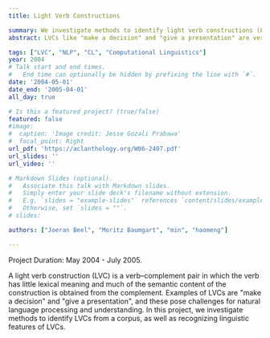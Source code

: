 ```yaml
---
title: Light Verb Constructions

summary: We investigate methods to identify light verb constructions (LVCs) from a corpus, as well as recognizing linguistic features of LVCs.
abstract: LVCs like "make a decision" and "give a presentation" are verb-complement pairs where the verb has minimal lexical meaning and the semantic content comes primarily from the complement. These constructions pose interesting challenges for natural language processing that we aim to address through computational analysis.

tags: ["LVC", "NLP", "CL", "Computational Linguistics"]
year: 2004
# Talk start and end times.
#   End time can optionally be hidden by prefixing the line with `#`.
date: '2004-05-01'
date_end: '2005-04-01'
all_day: true

# Is this a featured project? (true/false)
featured: false
#image:
#  caption: 'Image credit: Jesse Gozali Prabawa'
#  focal_point: Right
url_pdf: 'https://aclanthology.org/W06-2407.pdf'
url_slides: ''
url_video: ''

# Markdown Slides (optional).
#   Associate this talk with Markdown slides.
#   Simply enter your slide deck's filename without extension.
#   E.g. `slides = "example-slides"` references `content/slides/example-slides.md`.
#   Otherwise, set `slides = ""`.
# slides:

authors: ["Joeran Beel", "Moritz Baumgart", "min", "haomeng"]

---
```

Project Duration: May 2004 - July 2005.

A light verb construction (LVC) is a verb–complement pair in which the verb has little lexical meaning and much of the semantic content of the construction is obtained from the complement. Examples of LVCs are "make a decision" and "give a presentation", and these pose challenges for natural language processing and understanding. In this project, we investigate methods to identify LVCs from a corpus, as well as recognizing linguistic features of LVCs.